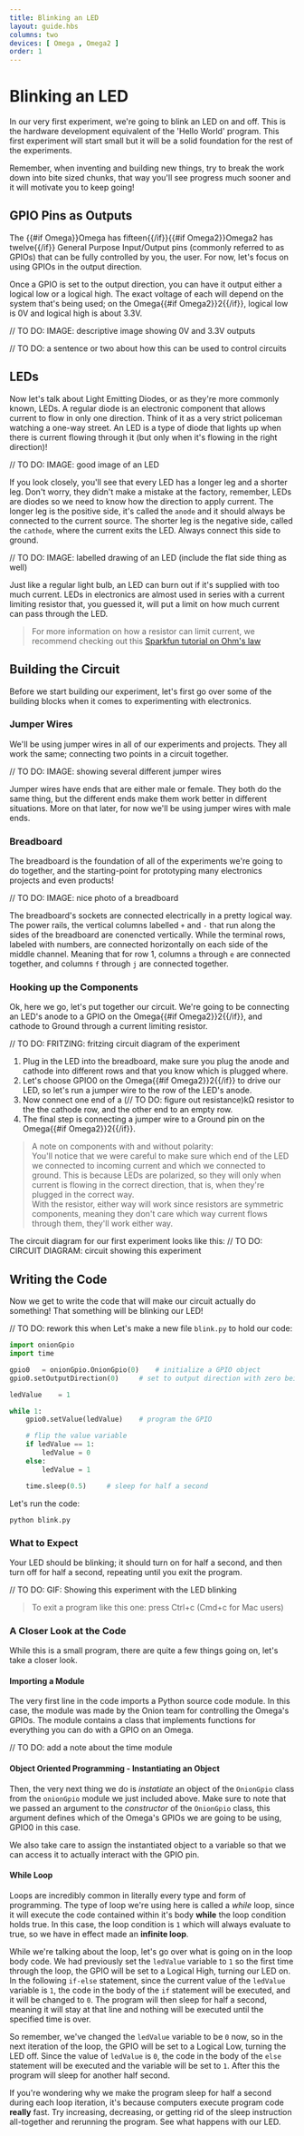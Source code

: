 ```yaml
---
title: Blinking an LED
layout: guide.hbs
columns: two
devices: [ Omega , Omega2 ]
order: 1
---
```


# Blinking an LED

In our very first experiment, we're going to blink an LED on and off. This is the hardware development equivalent of the 'Hello World' program. This first experiment will start small but it will be a solid foundation for the rest of the experiments. 

Remember, when inventing and building new things, try to break the work down into bite sized chunks, that way you'll see progress much sooner and it will motivate you to keep going!


<!-- {{!insert 'gpio-output'}} -->
## GPIO Pins as Outputs

The {{#if Omega}}Omega has fifteen{{/if}}{{#if Omega2}}Omega2 has twelve{{/if}} General Purpose Input/Output pins (commonly referred to as GPIOs) that can be fully controlled by you, the user. For now, let's focus on using GPIOs in the output direction.

Once a GPIO is set to the output direction, you can have it output either a logical low or a logical high. The exact voltage of each will depend on the system that's being used; on the Omega{{#if Omega2}}2{{/if}}, logical low is 0V and logical high is about 3.3V.

// TO DO: IMAGE: descriptive image showing 0V and 3.3V outputs

// TO DO: a sentence or two about how this can be used to control circuits



<!-- {{!insert 'led'}} -->
## LEDs

Now let's talk about Light Emitting Diodes, or as they're more commonly known, LEDs. A regular diode is an electronic component that allows current to flow in only one direction. Think of it as a very strict policeman watching a one-way street. An LED is a type of diode that lights up when there is current flowing through it (but only when it's flowing in the right direction)!

// TO DO: IMAGE: good image of an LED

If you look closely, you'll see that every LED has a longer leg and a shorter leg. Don't worry, they didn't make a mistake at the factory, remember, LEDs are diodes so we need to know how the direction to apply current. The longer leg is the positive side, it's called the `anode` and it should always be connected to the current source. The shorter leg is the negative side, called the `cathode`, where the current exits the LED. Always connect this side to ground.

// TO DO: IMAGE: labelled drawing of an LED (include the flat side thing as well)

Just like a regular light bulb, an LED can burn out if it's supplied with too much current. LEDs in electronics are almost used in series with a current limiting resistor that, you guessed it, will put a limit on how much current can pass through the LED.

> For more information on how a resistor can limit current, we recommend checking out this [Sparkfun tutorial on Ohm's law](https://learn.sparkfun.com/tutorials/voltage-current-resistance-and-ohms-law)


## Building the Circuit 

Before we start building our experiment, let's first go over some of the building blocks when it comes to experimenting with electronics.

### Jumper Wires

We'll be using jumper wires in all of our experiments and projects. They all work the same; connecting two points in a circuit together. 

// TO DO: IMAGE: showing several different jumper wires

Jumper wires have ends that are either male or female. They both do the same thing, but the different ends make them work better in different situations. More on that later, for now we'll be using jumper wires with male ends.


### Breadboard

The breadboard is the foundation of all of the experiments we're going to do together, and the starting-point for prototyping many electronics projects and even products!

// TO DO: IMAGE: nice photo of a breadboard

The breadboard's sockets are connected electrically in a pretty logical way. The power rails, the vertical columns labelled `+` and `-` that run along the sides of the breadboard are conencted vertically. While the terminal rows, labeled with numbers, are connected horizontally on each side of the middle channel. Meaning that for row 1, columns `a` through `e` are connected together, and columns `f` through `j` are connected together.



### Hooking up the Components

Ok, here we go, let's put together our circuit. We're going to be connecting an LED's anode to a GPIO on the Omega{{#if Omega2}}2{{/if}}, and cathode to Ground through a current limiting resistor. 

// TO DO: FRITZING: fritzing circuit diagram of the experiment

1. Plug in the LED into the breadboard, make sure you plug the anode and cathode into different rows and that you know which is plugged where.
2. Let's choose GPIO0 on the Omega{{#if Omega2}}2{{/if}} to drive our LED, so let's run a jumper wire to the row of the LED's anode.
3. Now connect one end of a (// TO DO: figure out resistance)kΩ resistor to the the cathode row, and the other end to an empty row. 
4. The final step is connecting a jumper wire to a Ground pin on the Omega{{#if Omega2}}2{{/if}}.

> A note on components with and without polarity: <br>
> You'll notice  that we were careful to make sure which end of the LED we connected to incoming current and which we connected to ground. This is because LEDs are polarized, so they will only when current is flowing in the correct direction, that is, when they're plugged in the correct way. <br>
> With the resistor, either way will work since resistors are symmetric components, meaning they don't care which way current flows through them, they'll work either way.


The circuit diagram for our first experiment looks like this:
// TO DO: CIRCUIT DIAGRAM: circuit showing this experiment


## Writing the Code

Now we get to write the code that will make our circuit actually do something! That something will be blinking our LED!

// TO DO: rework this when 
Let's make a new file `blink.py` to hold our code:
``` python
import onionGpio
import time

gpio0 	= onionGpio.OnionGpio(0)	# initialize a GPIO object
gpio0.setOutputDirection(0)		# set to output direction with zero being the default value

ledValue 	= 1

while 1:
	gpio0.setValue(ledValue)	# program the GPIO

	# flip the value variable
	if ledValue == 1:
		ledValue = 0
	else:
		ledValue = 1

	time.sleep(0.5)		# sleep for half a second
```

Let's run the code:
```
python blink.py
```

### What to Expect

Your LED should be blinking; it should turn on for half a second, and then turn off for half a second, repeating until you exit the program.

// TO DO: GIF: Showing this experiment with the LED blinking

> To exit a program like this one: press Ctrl+c (Cmd+c for Mac users)


### A Closer Look at the Code

While this is a small program, there are quite a few things going on, let's take a closer look.

#### Importing a Module

The very first line in the code imports a Python source code module. In this case, the module was made by the Onion team for controlling the Omega's GPIOs. The module contains a class that implements functions for everything you can do with a GPIO on an Omega.

// TO DO: add a note about the time module


#### Object Oriented Programming - Instantiating an Object

Then, the very next thing we do is *instatiate* an object of the `OnionGpio` class from the `onionGpio` module we just included above. Make sure to note that we passed an argument to the *constructor* of the `OnionGpio` class, this argument defines which of the Omega's GPIOs we are going to be using, GPIO0 in this case.

We also take care to assign the instantiated object to a variable so that we can access it to actually interact with the GPIO pin.


#### While Loop

Loops are incredibly common in literally every type and form of programming. The type of loop we're using here is called a *while* loop, since it will execute the code contained within it's body **while** the loop condition holds true. In this case, the loop condition is `1` which will always evaluate to true, so we have in effect made an **infinite loop**.

While we're talking about the loop, let's go over what is going on in the loop body code. We had previously set the `ledValue` variable to `1` so the first time through the loop, the GPIO will be set to a Logical High, turning our LED on. In the following `if-else` statement, since the current value of the `ledValue` variable is `1`, the code in the body of the `if` statement will be executed, and it will be changed to `0`. The program will then sleep for half a second, meaning it will stay at that line and nothing will be executed until the specified time is over.

So remember, we've changed the `ledValue` variable to be `0` now, so in the next iteration of the loop, the GPIO will be set to a Logical Low, turning the LED off. Since the value of `ledValue` is `0`, the code in the body of the `else` statement will be executed and the variable will be set to `1`. After this the program will sleep for another half second.

If you're wondering why we make the program sleep for half a second during each loop iteration, it's because computers execute program code **really** fast. Try increasing, decreasing, or getting rid of the sleep instruction all-together and rerunning the program. See what happens with our LED.




